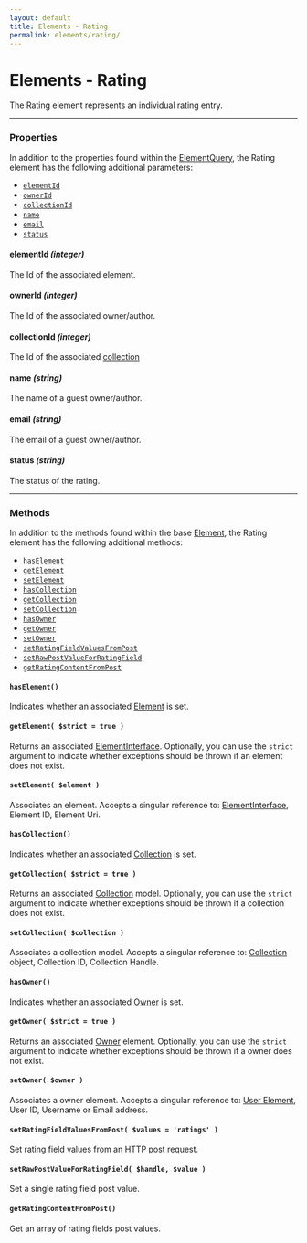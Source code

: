```yaml
---
layout: default
title: Elements - Rating
permalink: elements/rating/
---
```


# Elements - Rating
The Rating element represents an individual rating entry.

---

### Properties
In addition to the properties found within the [ElementQuery][], the Rating element has the following additional parameters:

* [`elementId`](#elementid-integer)
* [`ownerId`](#ownerid-integer)
* [`collectionId`](#collectionid-integer)
* [`name`](#name-string)
* [`email`](#email-string)
* [`status`](#status-string)

#### elementId *(integer)*
The Id of the associated element.

#### ownerId *(integer)*
The Id of the associated owner/author.

#### collectionId *(integer)*
The Id of the associated [collection](/models/collection)

#### name *(string)*
The name of a guest owner/author.

#### email *(string)*
The email of a guest owner/author.

#### status *(string)*
The status of the rating.

---

### Methods
In addition to the methods found within the base [Element][], the Rating element has the following additional methods:

* [`hasElement`](#haselement)
* [`getElement`](#getelement-strict--true-)
* [`setElement`](#setelement-element-)
* [`hasCollection`](#hascollection)
* [`getCollection`](#getcollection-strict--true-)
* [`setCollection`](#setcollection-collection-)
* [`hasOwner`](#hasowner)
* [`getOwner`](#getowner-strict--true-)
* [`setOwner`](#setowner-owner-)
* [`setRatingFieldValuesFromPost`](#setratingfieldvaluesfrompost-values--ratings-)
* [`setRawPostValueForRatingField`](#setrawpostvalueforratingfield-handle-value-)
* [`getRatingContentFromPost`](#getratingcontentfrompost)

#### `hasElement()`
Indicates whether an associated [Element][] is set.

#### `getElement( $strict = true )`
Returns an associated [ElementInterface][].  Optionally, you can use the `strict` argument to indicate whether exceptions should be thrown if an element does not exist.

#### `setElement( $element )`
Associates an element.  Accepts a singular reference to: [ElementInterface][], Element ID, Element Uri.

#### `hasCollection()`
Indicates whether an associated [Collection][] is set.

#### `getCollection( $strict = true )`
Returns an associated [Collection][] model.  Optionally, you can use the `strict` argument to indicate whether exceptions should be thrown if a collection does not exist.

#### `setCollection( $collection )`
Associates a collection model.  Accepts a singular reference to: [Collection][] object, Collection ID, Collection Handle.

#### `hasOwner()`
Indicates whether an associated [Owner][User Element] is set.

#### `getOwner( $strict = true )`
Returns an associated [Owner][User Element] element.  Optionally, you can use the `strict` argument to indicate whether exceptions should be thrown if a owner does not exist.

#### `setOwner( $owner )`
Associates a owner element.  Accepts a singular reference to: [User Element][], User ID, Username or Email address.

#### `setRatingFieldValuesFromPost( $values = 'ratings' )`
Set rating field values from an HTTP post request.

#### `setRawPostValueForRatingField( $handle, $value )`
Set a single rating field post value.

#### `getRatingContentFromPost()`
Get an array of rating fields post values.

[Collection]: /models/collection "Rating Collection Model"
[ElementInterface]: element_interface_url "Craft Element Interface"
[Element]: element_url "Craft Element"
[ElementQuery]: element_query_url "Craft Element Query"
[User Element]: user_element_url "Craft User Element"